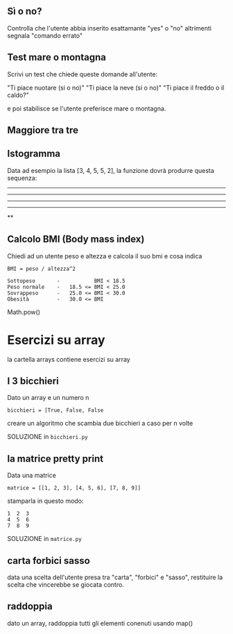 ## Sì o no?
Controlla che l'utente abbia inserito esattamante "yes" o "no" altrimenti segnala "comando errato"

## Test mare o montagna
Scrivi un test che chiede queste domande all'utente:

"Ti piace nuotare (si o no)"
"Ti piace la neve (si o no)"
"Ti piace il freddo o il caldo?"

e poi stabilisce se l'utente preferisce mare o montagna.

## Maggiore tra tre

## Istogramma
Data ad esempio la lista [3, 4, 5, 5, 2], la funzione dovrà produrre questa sequenza:

***
****
*****
*****
**

## Calcolo BMI (Body mass index)

Chiedi ad un utente peso e altezza e calcola il suo bmi e cosa indica

```
BMI = peso / altezza^2

Sottopeso       -           BMI < 18.5  
Peso normale    -   18.5 <= BMI < 25.0  
Sovrappeso      -   25.0 <= BMI < 30.0  
Obesità         -   30.0 <= BMI
```

Math.pow()

# Esercizi su array

la cartella arrays contiene esercizi su array

## I 3 bicchieri  

Dato un array e un numero n

`bicchieri = [True, False, False`

creare un algoritmo che scambia due bicchieri a caso per n volte 

SOLUZIONE in `bicchieri.py`

## la matrice pretty print

Data una matrice
```
matrice = [[1, 2, 3], [4, 5, 6], [7, 8, 9]]
```
stamparla in questo modo:

```
1  2  3  
4  5  6  
7  8  9  
```

SOLUZIONE in `matrice.py`

## carta forbici sasso

data una scelta dell'utente presa tra "carta", "forbici" e "sasso", restituire la scelta che vincerebbe se giocata contro.

## raddoppia

dato un array, raddoppia tutti gli elementi conenuti usando map()
